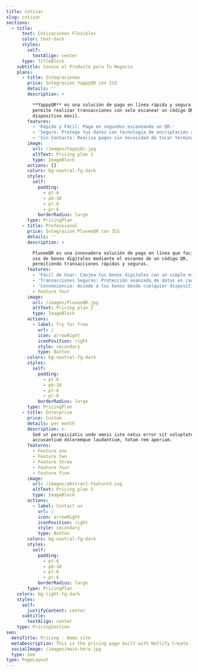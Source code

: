 ```yaml
---
title: Cotizar
slug: cotizar
sections:
  - title:
      text: Cotizaciones Flexibles
      color: text-dark
      styles:
        self:
          textAlign: center
      type: TitleBlock
    subtitle: Conoce el Producto para Tu Negocio
    plans:
      - title: Integraciones
        price: Integracion YappyQR con ICG
        details: ''
        description: >

          **YappyQR** es una solución de pago en línea rápida y segura que te
          permite realizar transacciones con solo escanear un código QR desde tu
          dispositivo móvil.
        features:
          - 'Rápido y Fácil: Paga en segundos escaneando un QR.'
          - 'Seguro: Protege tus datos con tecnología de encriptación avanzada.'
          - 'Sin Contacto: Realiza pagos sin necesidad de tocar terminales.'
        image:
          url: /images/YappyQr.jpg
          altText: Pricing plan 1
          type: ImageBlock
        actions: []
        colors: bg-neutral-fg-dark
        styles:
          self:
            padding:
              - pt-6
              - pb-10
              - pl-6
              - pr-6
            borderRadius: large
        type: PricingPlan
      - title: Professional
        price: Integracion PluxeeQR con ICG
        details: ''
        description: >

          PluxeeQR es una innovadora solución de pago en línea que facilita el
          uso de bonos digitales mediante el escaneo de un código QR,
          permitiendo transacciones rápidas y seguras.
        features:
          - 'Fácil de Usar: Canjea tus bonos digitales con un simple escaneo.'
          - 'Transacciones Seguras: Protección avanzada de datos en cada pago.'
          - 'Conveniencia: Accede a tus bonos desde cualquier dispositivo móvil.'
          - Feature four
        image:
          url: /images/PluxeeQR.jpg
          altText: Pricing plan 2
          type: ImageBlock
        actions:
          - label: Try for free
            url: /
            icon: arrowRight
            iconPosition: right
            style: secondary
            type: Button
        colors: bg-neutral-fg-dark
        styles:
          self:
            padding:
              - pt-6
              - pb-10
              - pl-6
              - pr-6
            borderRadius: large
        type: PricingPlan
      - title: Enterprise
        price: Custom
        details: per month
        description: >-
          Sed ut perspiciatis unde omnis iste natus error sit voluptatem
          accusantium doloremque laudantium, totam rem aperiam.
        features:
          - Feature one
          - Feature two
          - Feature three
          - Feature four
          - Feature five
        image:
          url: /images/abstract-feature3.svg
          altText: Pricing plan 3
          type: ImageBlock
        actions:
          - label: Contact us
            url: /
            icon: arrowRight
            iconPosition: right
            style: secondary
            type: Button
        colors: bg-neutral-fg-dark
        styles:
          self:
            padding:
              - pt-6
              - pb-10
              - pl-6
              - pr-6
            borderRadius: large
        type: PricingPlan
    colors: bg-light-fg-dark
    styles:
      self:
        justifyContent: center
      subtitle:
        textAlign: center
    type: PricingSection
seo:
  metaTitle: Pricing - Demo site
  metaDescription: This is the pricing page built with Netlify Create.
  socialImage: /images/main-hero.jpg
  type: Seo
type: PageLayout
---
```

